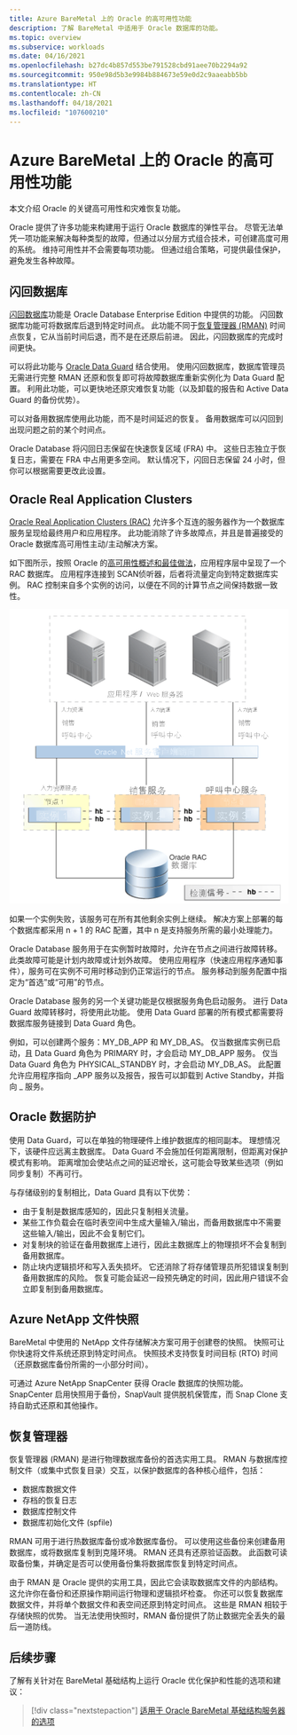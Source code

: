 ```yaml
---
title: Azure BareMetal 上的 Oracle 的高可用性功能
description: 了解 BareMetal 中适用于 Oracle 数据库的功能。
ms.topic: overview
ms.subservice: workloads
ms.date: 04/16/2021
ms.openlocfilehash: b27dc4b857d553be791528cbd91aee70b2294a92
ms.sourcegitcommit: 950e98d5b3e9984b884673e59e0d2c9aaeabb5bb
ms.translationtype: HT
ms.contentlocale: zh-CN
ms.lasthandoff: 04/18/2021
ms.locfileid: "107600210"
---
```

# <a name="high-availability-features-for-oracle-on-azure-baremetal"></a>Azure BareMetal 上的 Oracle 的高可用性功能

本文介绍 Oracle 的关键高可用性和灾难恢复功能。

Oracle 提供了许多功能来构建用于运行 Oracle 数据库的弹性平台。 尽管无法单凭一项功能来解决每种类型的故障，但通过以分层方式组合技术，可创建高度可用的系统。 维持可用性并不会需要每项功能。 但通过组合策略，可提供最佳保护，避免发生各种故障。 

## <a name="flashback-database"></a>闪回数据库

[闪回数据库](https://docs.oracle.com/en/database/oracle/oracle-database/21/rcmrf/FLASHBACK-DATABASE.html#GUID-584AC79A-40C5-45CA-8C63-DED3BE3A4511)功能是 Oracle Database Enterprise Edition 中提供的功能。 闪回数据库功能可将数据库后退到特定时间点。 此功能不同于[恢复管理器 (RMAN)](https://docs.oracle.com/en/cloud/paas/db-backup-cloud/csdbb/performing-general-restore-and-recovery-operations.html) 时间点恢复，它从当前时间后退，而不是在还原后前进。 因此，闪回数据库的完成时间更快。
 
可以将此功能与 [Oracle Data Guard](https://docs.oracle.com/en/database/oracle/oracle-database/19/sbydb/preface.html#GUID-B6209E95-9DA8-4D37-9BAD-3F000C7E3590) 结合使用。 使用闪回数据库，数据库管理员无需进行完整 RMAN 还原和恢复即可将故障数据库重新实例化为 Data Guard 配置。 利用此功能，可以更快地还原灾难恢复功能（以及卸载的报告和 Active Data Guard 的备份优势）。
 
可以对备用数据库使用此功能，而不是时间延迟的恢复。 备用数据库可以闪回到出现问题之前的某个时间点。
 
Oracle Database 将闪回日志保留在快速恢复区域 (FRA) 中。 这些日志独立于恢复日志，需要在 FRA 中占用更多空间。 默认情况下，闪回日志保留 24 小时，但你可以根据需要更改此设置。

## <a name="oracle-real-application-clusters"></a>Oracle Real Application Clusters

[Oracle Real Application Clusters (RAC)](https://docs.oracle.com/en/database/oracle/oracle-database/19/racad/introduction-to-oracle-rac.html#GUID-5A1B02A2-A327-42DD-A1AD-20610B2A9D92) 允许多个互连的服务器作为一个数据库服务呈现给最终用户和应用程序。 此功能消除了许多故障点，并且是普遍接受的 Oracle 数据库高可用性主动/主动解决方案。

如下图所示，按照 Oracle 的[高可用性概述和最佳做法](https://docs.oracle.com/en/database/oracle/oracle-database/19/haovw/ha-features.html)，应用程序层中呈现了一个 RAC 数据库。 应用程序连接到 SCAN侦听器，后者将流量定向到特定数据库实例。 RAC 控制来自多个实例的访问，以便在不同的计算节点之间保持数据一致性。

![概述 Oracle RAC 体系结构的示意图。](media/oracle-high-availability/oracle-real-application-clusters.png)

如果一个实例失败，该服务可在所有其他剩余实例上继续。 解决方案上部署的每个数据库都采用 n + 1 的 RAC 配置，其中 n 是支持服务所需的最小处理能力。

Oracle Database 服务用于在实例暂时故障时，允许在节点之间进行故障转移。 此类故障可能是计划内故障或计划外故障。 使用应用程序（快速应用程序通知事件），服务可在实例不可用时移动到仍正常运行的节点。 服务移动到服务配置中指定为“首选”或“可用”的节点。

Oracle Database 服务的另一个关键功能是仅根据服务角色启动服务。 进行 Data Guard 故障转移时，将使用此功能。 使用 Data Guard 部署的所有模式都需要将数据库服务链接到 Data Guard 角色。

例如，可以创建两个服务：MY\_DB\_APP 和 MY\_DB\_AS。 仅当数据库实例已启动，且 Data Guard 角色为 PRIMARY 时，才会启动 MY\_DB\_APP 服务。 仅当 Data Guard 角色为 PHYSICAL\_STANDBY 时，才会启动 MY\_DB\_AS。 此配置允许应用程序指向 \_APP 服务以及报告，报告可以卸载到 Active Standby，并指向 \_ 服务。

## <a name="oracle-data-guard"></a>Oracle 数据防护

使用 Data Guard，可以在单独的物理硬件上维护数据库的相同副本。 理想情况下，该硬件应远离主数据库。 Data Guard 不会施加任何距离限制，但距离对保护模式有影响。 距离增加会使站点之间的延迟增长，这可能会导致某些选项（例如同步复制）不再可行。

与存储级别的复制相比，Data Guard 具有以下优势：

- 由于复制是数据库感知的，因此只复制相关流量。
- 某些工作负载会在临时表空间中生成大量输入/输出，而备用数据库中不需要这些输入/输出，因此不会复制它们。
- 对复制块的验证在备用数据库上进行，因此主数据库上的物理损坏不会复制到备用数据库。
- 防止块内逻辑损坏和写入丢失损坏。 它还消除了将存储管理员所犯错误复制到备用数据库的风险。
恢复可能会延迟一段预先确定的时间，因此用户错误不会立即复制到备用数据库。

## <a name="azure-netapp-files-snapshots"></a>Azure NetApp 文件快照

BareMetal 中使用的 NetApp 文件存储解决方案可用于创建卷的快照。 快照可让你快速将文件系统还原到特定时间点。 快照技术支持恢复时间目标 (RTO) 时间（还原数据库备份所需的一小部分时间）。

可通过 Azure NetApp SnapCenter 获得 Oracle 数据库的快照功能。 SnapCenter 启用快照用于备份，SnapVault 提供脱机保管库，而 Snap Clone 支持自助式还原和其他操作。

## <a name="recovery-manager"></a>恢复管理器

恢复管理器 (RMAN) 是进行物理数据库备份的首选实用工具。 RMAN 与数据库控制文件（或集中式恢复目录）交互，以保护数据库的各种核心组件，包括：

- 数据库数据文件
- 存档的恢复日志
- 数据库控制文件
- 数据库初始化文件 (spfile)

RMAN 可用于进行热数据库备份或冷数据库备份。 可以使用这些备份来创建备用数据库，或将数据库复制到克隆环境。 RMAN 还具有还原验证函数。 此函数可读取备份集，并确定是否可以使用备份集将数据库恢复到特定时间点。

由于 RMAN 是 Oracle 提供的实用工具，因此它会读取数据库文件的内部结构。 这允许你在备份和还原操作期间运行物理和逻辑损坏检查。 你还可以恢复数据库数据文件，并将单个数据文件和表空间还原到特定时间点。 这些是 RMAN 相较于存储快照的优势。 当无法使用快照时，RMAN 备份提供了防止数据完全丢失的最后一道防线。

## <a name="next-steps"></a>后续步骤

了解有关针对在 BareMetal 基础结构上运行 Oracle 优化保护和性能的选项和建议：

> [!div class="nextstepaction"]
> [适用于 Oracle BareMetal 基础结构服务器的选项](options-considerations-high-availability.md)
